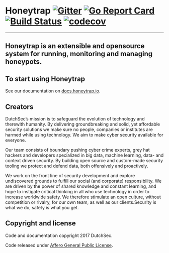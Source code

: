 # Honeytrap [![Gitter](https://badges.gitter.im/Join%20Chat.svg)](https://gitter.im/honeytrap/honeytrap?utm_source=badge&utm_medium=badge&utm_campaign=&utm_campaign=pr-badge&utm_content=badge) [![Go Report Card](https://goreportcard.com/badge/honeytrap/honeytrap)](https://goreportcard.com/report/honeytrap/honeytrap) [![Build Status](https://travis-ci.org/honeytrap/honeytrap.svg?branch=master)](https://travis-ci.org/honeytrap/honeytrap) [![codecov](https://codecov.io/gh/honeytrap/honeytrap/branch/master/graph/badge.svg)](https://codecov.io/gh/honeytrap/honeytrap)

----
Honeytrap is an extensible and opensource system for running, monitoring and managing honeypots. 
----

## To start using Honeytrap

See our documentation on [docs.honeytrap.io](http://docs.honeytrap.io/docs/home/).

## Creators

DutchSec’s mission is to safeguard the evolution of technology and therewith humanity. By delivering  groundbreaking and solid, yet affordable security solutions we make sure no people, companies or institutes are harmed while using technology. We aim to make cyber security available for everyone.

Our team consists of boundary pushing cyber crime experts, grey hat hackers and developers specialized in big data, machine learning, data- and context driven security. By building open source and custom-made security tooling we protect and defend data, both offensively and proactively. 

We work on the front line of security development and explore undiscovered grounds to fulfill our social (and corporate) responsibility. We are driven by the power of shared knowledge and constant learning, and hope to instigate critical thinking in all who use technology in order to increase worldwide safety. We therefore stimulate an open culture, without competition or rivalry, for our own team, as well as our clients.Security is what we do, safety is what you get.

## Copyright and license

Code and documentation copyright 2017 DutchSec.

Code released under [Affero General Public License](LICENSE).
